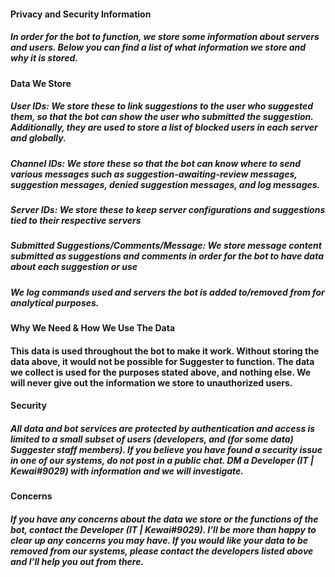 #### Privacy and Security Information
##### In order for the bot to function, we store some information about servers and users. Below you can find a list of what information we store and why it is stored.
#### Data We Store
##### User IDs: We store these to link suggestions to the user who suggested them, so that the bot can show the user who submitted the suggestion. Additionally, they are used to store a list of blocked users in each server and globally.
##### Channel IDs: We store these so that the bot can know where to send various messages such as suggestion-awaiting-review messages, suggestion messages, denied suggestion messages, and log messages.
<!---##### Role IDs: We store these to allow server admins to configure roles that have certain permissions on the bot (staff, admin, blocked roles, etc.)--->
##### Server IDs: We store these to keep server configurations and suggestions tied to their respective servers
<!---##### Webhook URLs: We store these to ensure logging through webhooks works - only one URL is stored which is the URL of the webhook created by the bot when logging is configured.--->
<!---##### Server Emotes: We store server emote names/IDs if a server configures an emote as a reaction emote in the suggestion feed--->
##### Submitted Suggestions/Comments/Message: We store message content submitted as suggestions and comments in order for the bot to have data about each suggestion or use
<!---##### Attachment URLs: We store URLs of files attached to suggestions in order to make the attaching feature possible.--->
##### We log commands used and servers the bot is added to/removed from for analytical purposes.

#### Why We Need & How We Use The Data
#### This data is used throughout the bot to make it work. Without storing the data above, it would not be possible for Suggester to function. The data we collect is used for the purposes stated above, and nothing else. We will never give out the information we store to unauthorized users.

#### Security
##### All data and bot services are protected by authentication and access is limited to a small subset of users (developers, and (for some data) Suggester staff members). If you believe you have found a security issue in one of our systems, do not post in a public chat. DM a Developer (IT | Kewai#9029) with information and we will investigate.

#### Concerns
##### If you have any concerns about the data we store or the functions of the bot, contact the Developer (IT | Kewai#9029). I’ll be more than happy to clear up any concerns you may have. If you would like your data to be removed from our systems, please contact the developers listed above and I’ll help you out from there.
